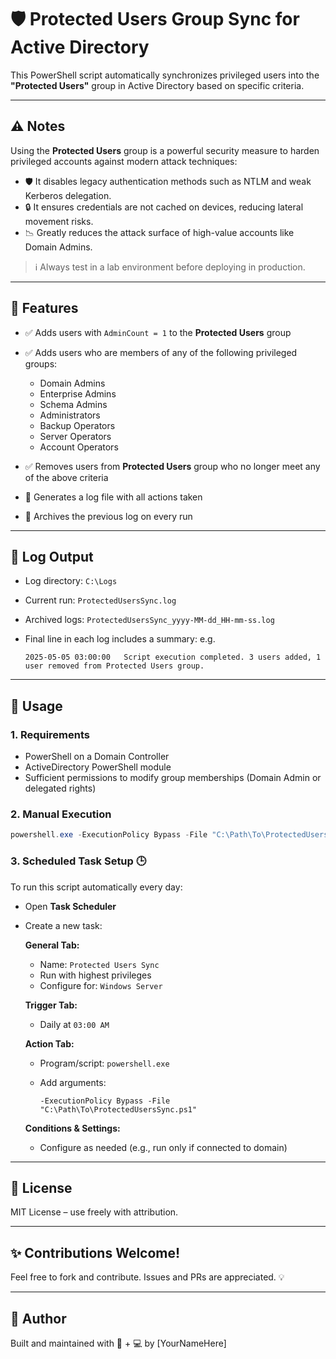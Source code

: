 # 🛡️ Protected Users Group Sync for Active Directory

This PowerShell script automatically synchronizes privileged users into the **"Protected Users"** group in Active Directory based on specific criteria.

---

## ⚠️ Notes

Using the **Protected Users** group is a powerful security measure to harden privileged accounts against modern attack techniques:

* 🛡️ It disables legacy authentication methods such as NTLM and weak Kerberos delegation.
* 🔒 It ensures credentials are not cached on devices, reducing lateral movement risks.
* 📉 Greatly reduces the attack surface of high-value accounts like Domain Admins.

> ℹ️ Always test in a lab environment before deploying in production.

---

## 🔧 Features

* ✅ Adds users with `AdminCount = 1` to the **Protected Users** group
* ✅ Adds users who are members of any of the following privileged groups:

  * Domain Admins
  * Enterprise Admins
  * Schema Admins
  * Administrators
  * Backup Operators
  * Server Operators
  * Account Operators
* ✅ Removes users from **Protected Users** group who no longer meet any of the above criteria
* 📄 Generates a log file with all actions taken
* 📁 Archives the previous log on every run

---

## 📂 Log Output

* Log directory: `C:\Logs`
* Current run: `ProtectedUsersSync.log`
* Archived logs: `ProtectedUsersSync_yyyy-MM-dd_HH-mm-ss.log`
* Final line in each log includes a summary: e.g.

  ```text
  2025-05-05 03:00:00	Script execution completed. 3 users added, 1 user removed from Protected Users group.
  ```

---

## 🚀 Usage

### 1. Requirements

* PowerShell on a Domain Controller
* ActiveDirectory PowerShell module
* Sufficient permissions to modify group memberships (Domain Admin or delegated rights)

### 2. Manual Execution

```powershell
powershell.exe -ExecutionPolicy Bypass -File "C:\Path\To\ProtectedUsersSync.ps1"
```

### 3. Scheduled Task Setup 🕒

To run this script automatically every day:

* Open **Task Scheduler**
* Create a new task:

  **General Tab:**

  * Name: `Protected Users Sync`
  * Run with highest privileges
  * Configure for: `Windows Server`

  **Trigger Tab:**

  * Daily at `03:00 AM`

  **Action Tab:**

  * Program/script: `powershell.exe`
  * Add arguments:

    ```
    -ExecutionPolicy Bypass -File "C:\Path\To\ProtectedUsersSync.ps1"
    ```

  **Conditions & Settings:**

  * Configure as needed (e.g., run only if connected to domain)

---

## 📜 License

MIT License – use freely with attribution.

---

## ✨ Contributions Welcome!

Feel free to fork and contribute. Issues and PRs are appreciated. 💡

---

## 🧠 Author

Built and maintained with 🧠 + 💻 by \[YourNameHere]
